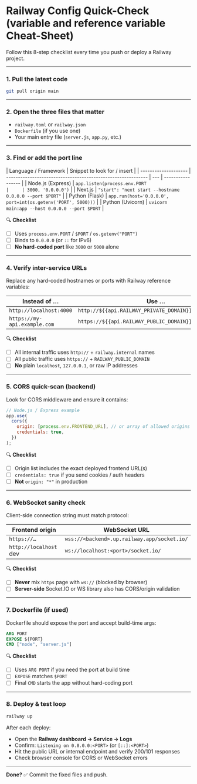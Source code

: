 # Railway Config Quick-Check (variable and reference variable Cheat-Sheet)

Follow this 8-step checklist every time you push or deploy a Railway project.

---

### 1. Pull the latest code

```bash
git pull origin main
```

---

### 2. Open the three files that matter

- `railway.toml` or `railway.json`
- `Dockerfile` (if you use one)
- Your main entry file (`server.js`, `app.py`, etc.)

---

### 3. Find or add the port line

| Language / Framework | Snippet to look for / insert                                 |
| -------------------- | ------------------------------------------------------------ | --- | ----------------- |
| Node.js (Express)    | `app.listen(process.env.PORT                                 |     | 3000, '0.0.0.0')` |
| Next.js              | `"start": "next start --hostname 0.0.0.0 --port $PORT"`      |
| Python (Flask)       | `app.run(host='0.0.0.0', port=int(os.getenv('PORT', 5000)))` |
| Python (Uvicorn)     | `uvicorn main:app --host 0.0.0.0 --port $PORT`               |

🔍 **Checklist**

- [ ] Uses `process.env.PORT` / `$PORT` / `os.getenv("PORT")`
- [ ] Binds to `0.0.0.0` (or `::` for IPv6)
- [ ] **No hard-coded port** like `3000` or `5000` alone

---

### 4. Verify inter-service URLs

Replace any hard-coded hostnames or ports with Railway reference variables:

| Instead of …                 | Use …                                                  |
| ---------------------------- | ------------------------------------------------------ |
| `http://localhost:4000`      | `http://${{api.RAILWAY_PRIVATE_DOMAIN}}:${{api.PORT}}` |
| `https://my-api.example.com` | `https://${{api.RAILWAY_PUBLIC_DOMAIN}}`               |

🔍 **Checklist**

- [ ] All internal traffic uses `http://` + `railway.internal` names
- [ ] All public traffic uses `https://` + `RAILWAY_PUBLIC_DOMAIN`
- [ ] **No** plain `localhost`, `127.0.0.1`, or raw IP addresses

---

### 5. CORS quick-scan (backend)

Look for CORS middleware and ensure it contains:

```js
// Node.js / Express example
app.use(
  cors({
    origin: [process.env.FRONTEND_URL], // or array of allowed origins
    credentials: true,
  })
);
```

🔍 **Checklist**

- [ ] Origin list includes the exact deployed frontend URL(s)
- [ ] `credentials: true` if you send cookies / auth headers
- [ ] **Not** `origin: "*"` in production

---

### 6. WebSocket sanity check

Client-side connection string must match protocol:

| Frontend origin        | WebSocket URL                               |
| ---------------------- | ------------------------------------------- |
| `https://…`            | `wss://<backend>.up.railway.app/socket.io/` |
| `http://localhost` dev | `ws://localhost:<port>/socket.io/`          |

🔍 **Checklist**

- [ ] **Never** mix `https` page with `ws://` (blocked by browser)
- [ ] **Server-side** Socket.IO or WS library also has CORS/origin validation

---

### 7. Dockerfile (if used)

Dockerfile should expose the port and accept build-time args:

```dockerfile
ARG PORT
EXPOSE ${PORT}
CMD ["node", "server.js"]
```

🔍 **Checklist**

- [ ] Uses `ARG PORT` if you need the port at build time
- [ ] `EXPOSE` matches `$PORT`
- [ ] Final `CMD` starts the app without hard-coding port

---

### 8. Deploy & test loop

```bash
railway up
```

After each deploy:

- Open the **Railway dashboard → Service → Logs**
- Confirm: `Listening on 0.0.0.0:<PORT>` (or `[::]:<PORT>`)
- Hit the public URL or internal endpoint and verify 200/101 responses
- Check browser console for CORS or WebSocket errors

---

**Done?** ✅ Commit the fixed files and push.
